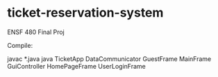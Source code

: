# ticket-reservation-system
ENSF 480 Final Proj

Compile:

javac *.java
java TicketApp DataCommunicator GuestFrame MainFrame GuiController HomePageFrame UserLoginFrame
